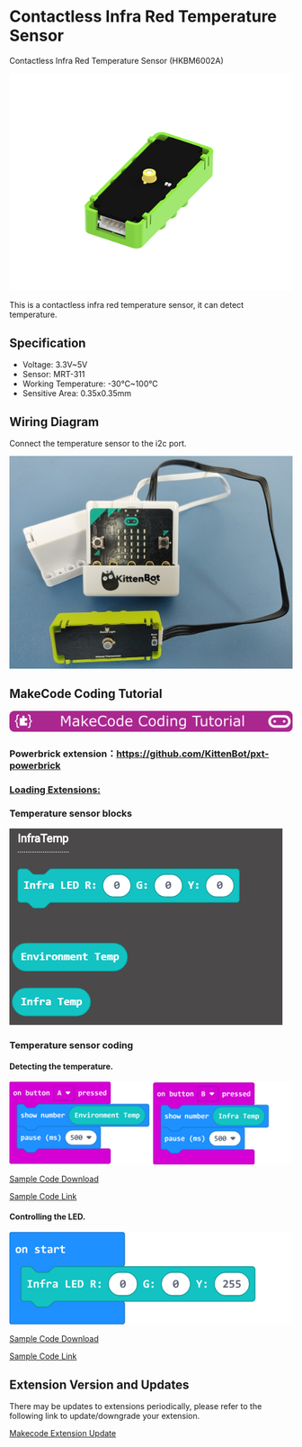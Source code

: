 # Contactless Infra Red Temperature Sensor

Contactless Infra Red Temperature Sensor (HKBM6002A)

![](./PWmodules/images/image--003.png)

This is a contactless infra red temperature sensor, it can detect temperature.

## Specification

- Voltage: 3.3V~5V
- Sensor: MRT-311
- Working Temperature: -30°C~100°C
- Sensitive Area: 0.35x0.35mm

## Wiring Diagram

Connect the temperature sensor to the i2c port.

![](./PWmodules/images/infraCon.jpg)

## MakeCode Coding Tutorial

![](./PWmodules/images/mcbanner.png)

### Powerbrick extension：https://github.com/KittenBot/pxt-powerbrick

### [Loading Extensions:](../Makecode/powerBrickMC)

### Temperature sensor blocks

![](./PWmodules/images/infratempblocks.png)

### Temperature sensor coding

#### Detecting the temperature.

![](./PWmodules/images/infratempcode.png)

[Sample Code Download](https://bit.ly/ContactlessIRSampleHex)

[Sample Code Link](https://makecode.microbit.org/_1EDarvXwJ3bA)

#### Controlling the LED.

![](./PWmodules/images/infraLEDcode.png)

[Sample Code Download](https://bit.ly/ContactlessIRSampleHex)

[Sample Code Link](https://makecode.microbit.org/_2F4YLsCpF9fd)

## Extension Version and Updates

There may be updates to extensions periodically, please refer to the following link to update/downgrade your extension.

[Makecode Extension Update](../Makecode/makecode_extensionUpdate)
